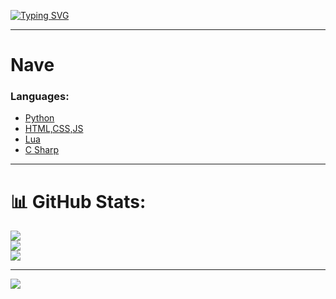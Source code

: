 [![Typing SVG](https://readme-typing-svg.herokuapp.com?font=Fira+Code&pause=1000&width=435&lines=Hi%2C+I%E2%80%99m+Nave+%5BNOT+REAL+NAME%5D;Owner+Of+ProxyNetwork;I+Make+Websites)](https://git.io/typing-svg)

---

# Nave

### **Languages:**

- [Python](https://www.python.org/)
- [HTML,CSS,JS](https://nodejs.org/)
- [Lua](https://www.lua.org/)
- [C Sharp](https://dotnet.microsoft.com/en-us/languages/csharp)

---

# 📊 GitHub Stats:
![](https://github-readme-stats.vercel.app/api?username=2348hi&theme=dark&hide_border=true&include_all_commits=false&count_private=true)<br/>
![](https://github-readme-streak-stats.herokuapp.com/?user=2348hi&theme=dark&hide_border=true)<br/>
![](https://github-readme-stats.vercel.app/api/top-langs/?username=2348hi&theme=dark&hide_border=true&include_all_commits=false&count_private=true&layout=compact)

---

![](https://komarev.com/ghpvc/?username=2348hi)
